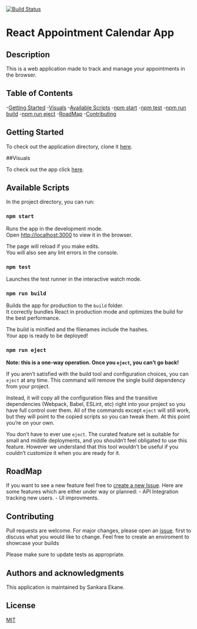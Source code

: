 [![Build Status](https://travis-ci.org/Sankara98/Appointment-React-Application.svg?branch=master)](https://travis-ci.org/Sankara98/Appointment-React-Application)

# React Appointment Calendar App

## Description

This is a web application made to track and manage your appointments in the browser.

## Table of Contents
-[Getting Started](https://github.com/Sankara98/Appointment-React-Application#getting-started)
-[Visuals](https://github.com/Sankara98/Appointment-React-Application#visuals)
-[Available Scripts](https://github.com/Sankara98/Appointment-React-Application#available-scripts)
    -[npm start](https://github.com/Sankara98/Appointment-React-Application#npm-start)
    -[npm test](https://github.com/Sankara98/Appointment-React-Application#npm-test)
    -[npm run build](https://github.com/Sankara98/Appointment-React-Application#npm-run-build)
    -[npm run eject](https://github.com/Sankara98/Appointment-React-Application#npm-run-eject)
-[RoadMap](https://github.com/Sankara98/Appointment-React-Application#roadmap)
-[Contributing](https://github.com/Sankara98/Appointment-React-Application#contributing)

## Getting Started
To check out the application directory, clone it  [here](https://sankara98.github.io/Appointment-React-Application/).

##Visuals

To check out the app click [here](https://sankara98.github.io/Appointment-React-Application/).

## Available Scripts

In the project directory, you can run:

### `npm start`

Runs the app in the development mode.<br>
Open [http://localhost:3000](http://localhost:3000) to view it in the browser.

The page will reload if you make edits.<br>
You will also see any lint errors in the console.

### `npm test`

Launches the test runner in the interactive watch mode.<br>

### `npm run build`

Builds the app for production to the `build` folder.<br>
It correctly bundles React in production mode and optimizes the build for the best performance.

The build is minified and the filenames include the hashes.<br>
Your app is ready to be deployed!

### `npm run eject`

**Note: this is a one-way operation. Once you `eject`, you can’t go back!**

If you aren’t satisfied with the build tool and configuration choices, you can `eject` at any time. This command will remove the single build dependency from your project.

Instead, it will copy all the configuration files and the transitive dependencies (Webpack, Babel, ESLint, etc) right into your project so you have full control over them. All of the commands except `eject` will still work, but they will point to the copied scripts so you can tweak them. At this point you’re on your own.

You don’t have to ever use `eject`. The curated feature set is suitable for small and middle deployments, and you shouldn’t feel obligated to use this feature. However we understand that this tool wouldn’t be useful if you couldn’t customize it when you are ready for it.

## RoadMap

If you want to see a new feature feel free to [create a new Issue](https://github.com/Sankara98/Appointment-React-Application/issues/new). Here are some features which are either under way or planned:
    - API Integration tracking new users.
    - UI improvments.


## Contributing
Pull requests are welcome. For major changes, please open an [issue](https://github.com/Sankara98/Appointment-React-Application/issues/new). first to discuss what you would like to change. Feel free to create an enviroment to showcase your builds

Please make sure to update tests as appropriate.

## Authors and acknowledgments
This application is maintained by Sankara Ekane.
## License
[MIT](https://choosealicense.com/licenses/mit/)
